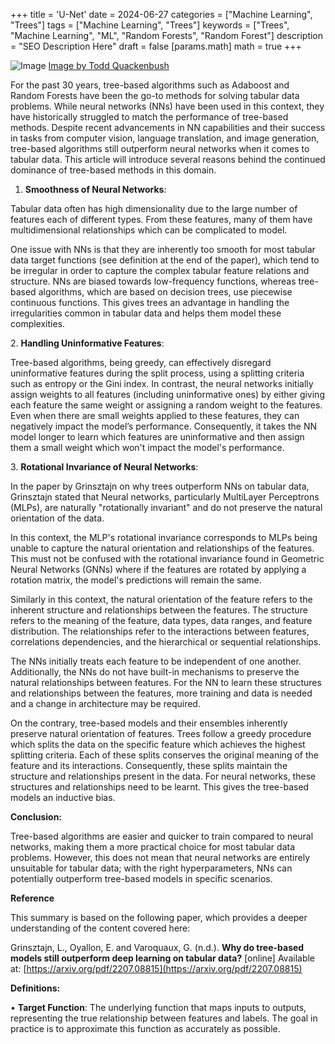 +++
title = 'U-Net'
date = 2024-06-27
categories = ["Machine Learning", "Trees"]
tags = ["Machine Learning", "Trees"]
keywords = ["Trees", "Machine Learning", "ML", "Random Forests", "Random Forest"]
description = "SEO Description Here"
draft = false
[params.math]
  math = true
+++

![Image](/images/photo-1458966480358-a0ac42de0a7a.avif)
[Image by Todd Quackenbush](https://unsplash.com/@toddquackenbush?utm_source=ghost&utm_medium=referral&utm_campaign=api-credit)

For the past 30 years, tree-based algorithms such as Adaboost and Random Forests have been the go-to methods for solving tabular data problems. While neural networks (NNs) have been used in this context, they have historically struggled to match the performance of tree-based methods. Despite recent advancements in NN capabilities and their success in tasks from computer vision, language translation, and image generation, tree-based algorithms still outperform neural networks when it comes to tabular data. This article will introduce several reasons behind the continued dominance of tree-based methods in this domain.

1. ****Smoothness of Neural Networks****:

Tabular data often has high dimensionality due to the large number of features each of different types. From these features, many of them have multidimensional relationships which can be complicated to model.

One issue with NNs is that they are inherently too smooth for most tabular data target functions (see definition at the end of the paper), which tend to be irregular in order to capture the complex tabular feature relations and structure. NNs are biased towards low-frequency functions, whereas tree-based algorithms, which are based on decision trees, use piecewise continuous functions. This gives trees an advantage in handling the irregularities common in tabular data and helps them model these complexities.

2. ****Handling Uninformative Features****:

Tree-based algorithms, being greedy, can effectively disregard uninformative features during the split process, using a splitting criteria such as entropy or the Gini index. In contrast, the neural networks initially assign weights to all features (including uninformative ones) by either giving each feature the same weight or assigning a random weight to the features. Even when there are small weights applied to these features, they can negatively impact the model’s performance. Consequently, it takes the NN model longer to learn which features are uninformative and then assign them a small weight which won't impact the model's performance.

3. ****Rotational Invariance of Neural Networks****:

In the paper by Grinsztajn on why trees outperform NNs on tabular data, Grinsztajn stated that Neural networks, particularly MultiLayer Perceptrons (MLPs), are naturally "rotationally invariant" and do not preserve the natural orientation of the data.

In this context, the MLP's rotational invariance corresponds to MLPs being unable to capture the natural orientation and relationships of the features. This must not be confused with the rotational invariance found in Geometric Neural Networks (GNNs) where if the features are rotated by applying a rotation matrix, the model's predictions will remain the same.

Similarly in this context, the natural orientation of the feature refers to the inherent structure and relationships between the features. The structure refers to the meaning of the feature, data types, data ranges, and feature distribution. The relationships refer to the interactions between features, correlations dependencies, and the hierarchical or sequential relationships.

The NNs initially treats each feature to be independent of one another. Additionally, the NNs do not have built-in mechanisms to preserve the natural relationships between features. For the NN to learn these structures and relationships between the features, more training and data is needed and a change in architecture may be required.

On the contrary, tree-based models and their ensembles inherently preserve natural orientation of features. Trees follow a greedy procedure which splits the data on the specific feature which achieves the highest splitting criteria. Each of these splits conserves the original meaning of the feature and its interactions. Consequently, these splits maintain the structure and relationships present in the data. For neural networks, these structures and relationships need to be learnt. This gives the tree-based models an inductive bias.

****Conclusion:****

Tree-based algorithms are easier and quicker to train compared to neural networks, making them a more practical choice for most tabular data problems. However, this does not mean that neural networks are entirely unsuitable for tabular data; with the right hyperparameters, NNs can potentially outperform tree-based models in specific scenarios.

****Reference****

This summary is based on the following paper, which provides a deeper understanding of the content covered here:

Grinsztajn, L., Oyallon, E. and Varoquaux, G. (n.d.). __Why do tree-based models still outperform deep learning on tabular data?__ [online] Available at: [https://arxiv.org/pdf/2207.08815](https://arxiv.org/pdf/2207.08815)

****Definitions:****

• ****Target Function****: The underlying function that maps inputs to outputs, representing the true relationship between features and labels. The goal in practice is to approximate this function as accurately as possible.





